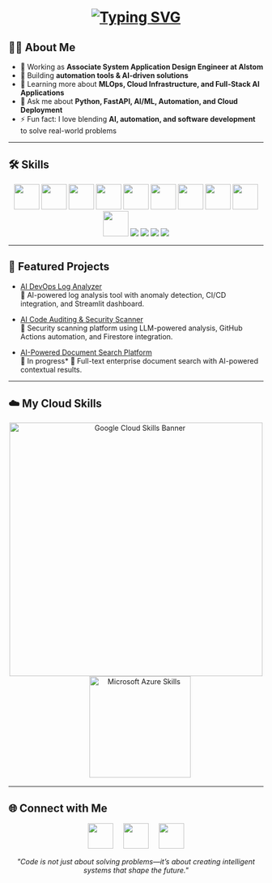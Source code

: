 <h1 align="center">
  <a href="#">
    <img src="https://readme-typing-svg.herokuapp.com?font=Press+Start+2P&size=24&duration=3000&pause=1000&color=FF00FF&center=true&vCenter=true&width=700&lines=👾+Hi%2C+I'm+Avinash!!;🎮+AI+%26+Automation+Engineer;🚀+Python+%7C+FastAPI+%7C+Postgres;🤖+Gen+AI+%7C+LLM+%7C+Automation;☁️+GCP+%7C+Azure;📦+Docker+%7C+Kubernetes" alt="Typing SVG" />
  </a>
</h1>
<!--
<h1 align="center">
  <a href="#">
    <img src="https://readme-typing-svg.herokuapp.com?font=Fira+Code&size=30&duration=3000&pause=1000&color=0000FF&center=true&vCenter=true&width=600&lines=Hi%2C+I'm+Avinash!!;AI+%26+Automation+Engineer;Python+%7C+FastAPI+%7C+Postgres;Generative+AI+%7C+LLM+%7C+Automation;GCP+%7C+Azure;Docker+%7C+Kubernetes" alt="Typing SVG" />
  </a>
</h1>
-->


## 👨‍💻 About Me
- 💼 Working as **Associate System Application Design Engineer at Alstom**  
- 🔭 Building **automation tools & AI-driven solutions**  
- 🌱 Learning more about **MLOps, Cloud Infrastructure, and Full-Stack AI Applications**  
- 💬 Ask me about **Python, FastAPI, AI/ML, Automation, and Cloud Deployment**  
- ⚡ Fun fact: I love blending **AI, automation, and software development** to solve real-world problems  

---

## 🛠 Skills

<p align="center">
  <img src="https://cdn.jsdelivr.net/gh/devicons/devicon/icons/python/python-original.svg" width="50" height="50"/>
  <img src="https://cdn.jsdelivr.net/gh/devicons/devicon/icons/fastapi/fastapi-original.svg" width="50" height="50"/>
  <img src="https://cdn.jsdelivr.net/gh/devicons/devicon/icons/postgresql/postgresql-original.svg" width="50" height="50"/>
  <img src="https://cdn.jsdelivr.net/gh/devicons/devicon/icons/docker/docker-original.svg" width="50" height="50"/>
  <img src="https://cdn.jsdelivr.net/gh/devicons/devicon/icons/googlecloud/googlecloud-original.svg" width="50" height="50"/>
  <img src="https://cdn.jsdelivr.net/gh/devicons/devicon/icons/azure/azure-original.svg" width="50" height="50"/>
  <img src="https://cdn.jsdelivr.net/gh/devicons/devicon/icons/git/git-original.svg" width="50" height="50"/>
  <img src="https://cdn.jsdelivr.net/gh/devicons/devicon/icons/pytorch/pytorch-original.svg" width="50" height="50"/>
  <img src="https://cdn.jsdelivr.net/gh/devicons/devicon/icons/html5/html5-original.svg" width="50" height="50"/>
  <img src="https://cdn.jsdelivr.net/gh/devicons/devicon/icons/linux/linux-original.svg" width="50" height="50"/>
  <img src="https://img.shields.io/badge/Ollama-000000?style=for-the-badge&logo=opensourceinitiative&logoColor=white"/>
  <img src="https://img.shields.io/badge/Together%20AI-FF6F00?style=for-the-badge&logo=aiqfome&logoColor=white"/>
  <img src="https://img.shields.io/badge/OpenAI%20API-412991?style=for-the-badge&logo=openai&logoColor=white"/>
  <img src="https://img.shields.io/badge/Selenium-43B02A?style=for-the-badge&logo=selenium&logoColor=white"/>
</p>

---

## 🚀 Featured Projects

- [AI DevOps Log Analyzer](https://github.com/Avi2099GIT/ai-devops-tool)  
  🔹 AI-powered log analysis tool with anomaly detection, CI/CD integration, and Streamlit dashboard.  

- [AI Code Auditing & Security Scanner](https://github.com/Avi2099GIT/SecUrAI)  
  🔹 Security scanning platform using LLM-powered analysis, GitHub Actions automation, and Firestore integration.  

- [AI-Powered Document Search Platform](https://github.com/yourusername/doc-search-ai)  
  🔹 In progress*
  🔹 Full-text enterprise document search with AI-powered contextual results.  

---

## ☁️ My Cloud Skills

<p align="center">
  <a href="https://www.cloudskillsboost.google/public_profiles/3d9b435f-db59-420c-9b2f-963f28975d5e">
    <img src="https://cloud.google.com/images/social-icon-google-cloud-1200-630.png" width="500px" alt="Google Cloud Skills Banner"/>
  </a>
  &nbsp;&nbsp;&nbsp;
  <a href="https://learn.microsoft.com/en-us/users/avinashkarri-0414/">
    <img src="https://azure.microsoft.com/svghandler/azure-icon/?" width="200px" alt="Microsoft Azure Skills"/>
  </a>
</p>

---

<!-- ## 🏅 Achievements

<p align="center">
  <img src="https://github-profile-trophy.vercel.app/?username=yourusername&theme=algolia&no-frame=true&margin-w=15&margin-h=15" />
</p> -->


<!-- ## 📈 My Tech Journey

- 🌱 2020 → Started with Python & Web Development  
- 🐍 2021 → Built automation tools in Python & Selenium  
- 🤖 2022 → Explored AI/ML, PyTorch, OpenAI API  
- ☁️ 2023 → Cloud skills (Google Cloud, Azure), containerization with Docker  
- 🚀 2024 → AI-driven DevOps & enterprise automation at Alstom   -->


<!-- 
## 📊 GitHub Stats
![Avinash's GitHub stats](https://github-readme-stats.vercel.app/api?username=yourusername&show_icons=true&theme=radical)

![Top Langs](https://github-readme-stats.vercel.app/api/top-langs/?username=yourusername&layout=compact&theme=radical)

--- -->

## 🌐 Connect with Me

<p align="center">
  <a href="https://www.linkedin.com/in/avinashkarri/"><img src="https://skillicons.dev/icons?i=linkedin" width="50"/></a>
  &nbsp;&nbsp;&nbsp;
  <a href="mailto:avinashkarri03@gmail.com"><img src="https://skillicons.dev/icons?i=gmail" width="50"/></a>
  &nbsp;&nbsp;&nbsp;
  <a href="https://github.com/yourusername"><img src="https://skillicons.dev/icons?i=github" width="50"/></a>
</p>

<p align="center"><em>"Code is not just about solving problems—it’s about creating intelligent systems that shape the future."</em></p>

